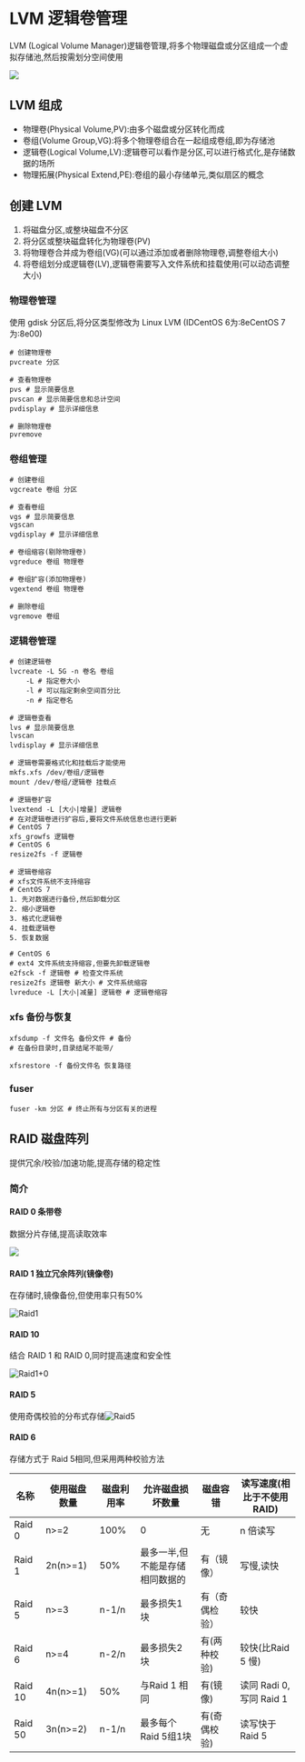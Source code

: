 # LVM 逻辑卷管理

LVM (Logical Volume Manager)逻辑卷管理,将多个物理磁盘或分区组成一个虚拟存储池,然后按需划分空间使用

![](LVM.png)

## LVM 组成

*   物理卷(Physical Volume,PV):由多个磁盘或分区转化而成
*   卷组(Volume Group,VG):将多个物理卷组合在一起组成卷组,即为存储池
*   逻辑卷(Logical Volume,LV):逻辑卷可以看作是分区,可以进行格式化,是存储数据的场所
*   物理拓展(Physical Extend,PE):卷组的最小存储单元,类似扇区的概念

## 创建 LVM

1.  将磁盘分区,或整块磁盘不分区
2.  将分区或整块磁盘转化为物理卷(PV)
3.  将物理卷合并成为卷组(VG)(可以通过添加或者删除物理卷,调整卷组大小)
4.  将卷组划分成逻辑卷(LV),逻辑卷需要写入文件系统和挂载使用(可以动态调整大小)

### 物理卷管理

使用 gdisk 分区后,将分区类型修改为 Linux LVM (IDCentOS 6为:8eCentOS 7为:8e00)

```shell
# 创建物理卷
pvcreate 分区

# 查看物理卷
pvs # 显示简要信息
pvscan # 显示简要信息和总计空间
pvdisplay # 显示详细信息

# 删除物理卷
pvremove
```

### 卷组管理

```shell
# 创建卷组
vgcreate 卷组 分区

# 查看卷组
vgs # 显示简要信息
vgscan 
vgdisplay # 显示详细信息

# 卷组缩容(剔除物理卷)
vgreduce 卷组 物理卷

# 卷组扩容(添加物理卷)
vgextend 卷组 物理卷

# 删除卷组
vgremove 卷组
```

### 逻辑卷管理

```shell
# 创建逻辑卷
lvcreate -L 5G -n 卷名 卷组
	-L # 指定卷大小
	-l # 可以指定剩余空间百分比
	-n # 指定卷名
	
# 逻辑卷查看
lvs # 显示简要信息
lvscan
lvdisplay # 显示详细信息

# 逻辑卷需要格式化和挂载后才能使用
mkfs.xfs /dev/卷组/逻辑卷
mount /dev/卷组/逻辑卷 挂载点

# 逻辑卷扩容
lvextend -L [大小|增量] 逻辑卷
# 在对逻辑卷进行扩容后,要将文件系统信息也进行更新
# CentOS 7
xfs_growfs 逻辑卷
# CentOS 6
resize2fs -f 逻辑卷

# 逻辑卷缩容
# xfs文件系统不支持缩容
# CentOS 7
1. 先对数据进行备份,然后卸载分区
2. 缩小逻辑卷
3. 格式化逻辑卷
4. 挂载逻辑卷
5. 恢复数据

# CentOS 6
# ext4 文件系统支持缩容,但要先卸载逻辑卷
e2fsck -f 逻辑卷 # 检查文件系统
resize2fs 逻辑卷 新大小 # 文件系统缩容
lvreduce -L [大小|减量] 逻辑卷 # 逻辑卷缩容
```

### xfs 备份与恢复

```shell
xfsdump -f 文件名 备份文件 # 备份
# 在备份目录时,目录结尾不能带/

xfsrestore -f 备份文件名 恢复路径
```

### fuser

```shell
fuser -km 分区 # 终止所有与分区有关的进程
```

## RAID 磁盘阵列

提供冗余/校验/加速功能,提高存储的稳定性

### 简介

#### RAID 0 条带卷

数据分片存储,提高读取效率

![](Raid0.jpg)

#### RAID 1 独立冗余阵列(镜像卷)

在存储时,镜像备份,但使用率只有50%

![Raid1](Raid1.jpg)

#### RAID 10

结合 RAID 1 和 RAID 0,同时提高速度和安全性

![Raid1+0](Raid1+0.jpg)

#### RAID 5

使用奇偶校验的分布式存储![Raid5](Raid5.jpg)

#### RAID 6

存储方式于 Raid 5相同,但采用两种校验方法

| 名称    | 使用磁盘数量 | 磁盘利用率 | 允许磁盘损坏数量                | 磁盘容错       | 读写速度(相比于不使用RAID) |
| ------- | ------------ | ---------- | ------------------------------- | -------------- | -------------------------- |
| Raid 0  | n>=2         | 100%       | 0                               | 无             | n 倍读写                   |
| Raid 1  | 2n(n>=1)     | 50%        | 最多一半,但不能是存储相同数据的 | 有（镜像）     | 写慢,读快                  |
| Raid 5  | n>=3         | n-1/n      | 最多损失1块                     | 有（奇偶检验） | 较快                       |
| Raid  6 | n>=4         | n-2/n      | 最多损失2块                     | 有(两种校验)   | 较快(比Raid 5 慢)          |
| Raid 10 | 4n(n>=1)     | 50%        | 与Raid 1 相同                   | 有(镜像)       | 读同 Radi 0,写同 Raid 1    |
| Raid 50 | 3n(n>=2)     | n-1/n      | 最多每个Raid 5组1块             | 有(奇偶校验)   | 读写快于Raid 5             |

